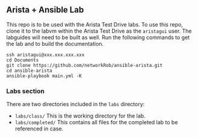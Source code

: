 ## Arista + Ansible Lab
This repo is to be used with the Arista Test Drive labs. To use this repo, clone it to the labvm within the Arista Test Drive as the `aristagui` user.  The labguides will need to be built as well.  Run the following commands to get the lab and to build the documentation.

```
ssh aristagui@xxx.xxx.xxx.xxx
cd Documents
git clone https://github.com/networkRob/ansible-arista.git
cd ansible-arista
ansible-playbook main.yml -K
```

### Labs section
There are two directories included in the `labs` directory:

- `labs/class/` This is the working directory for the lab.
- `labs/completed/` This contains all files for the completed lab to be referenced in case.